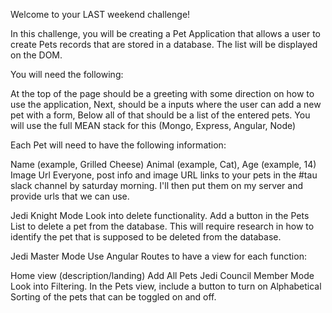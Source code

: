 Welcome to your LAST weekend challenge!

In this challenge, you will be creating a Pet Application that allows a user to create Pets records that are stored in a database. The list will be displayed on the DOM.

You will need the following:

At the top of the page should be a greeting with some direction on how to use the application,
Next, should be a inputs where the user can add a new pet with a form,
Below all of that should be a list of the entered pets.
You will use the full MEAN stack for this (Mongo, Express, Angular, Node)

Each Pet will need to have the following information:

Name (example, Grilled Cheese)
Animal (example, Cat),
Age (example, 14)
Image Url
Everyone, post info and image URL links to your pets in the #tau slack channel by saturday morning. I'll then put them on my server and provide urls that we can use.

Jedi Knight Mode
Look into delete functionality. Add a button in the Pets List to delete a pet from the database. This will require research in how to identify the pet that is supposed to be deleted from the database.

Jedi Master Mode
Use Angular Routes to have a view for each function:

Home view (description/landing)
Add
All Pets
Jedi Council Member Mode
Look into Filtering. In the Pets view, include a button to turn on Alphabetical Sorting of the pets that can be toggled on and off.
